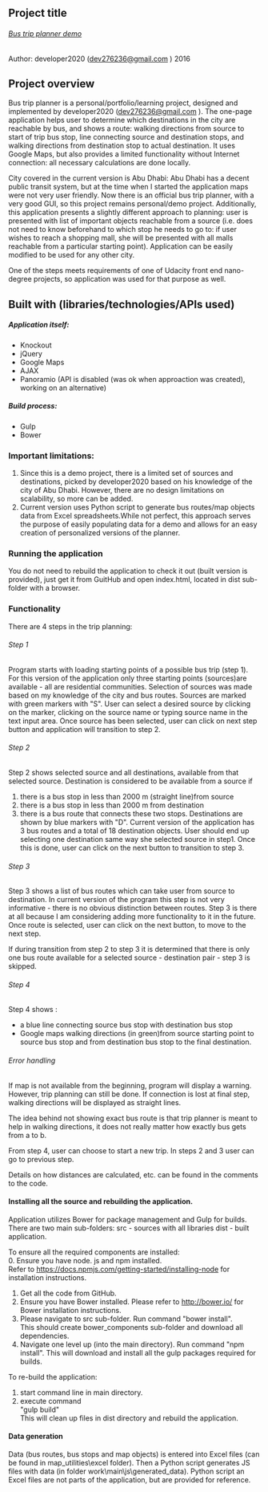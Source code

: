 
## Project title
###### [Bus trip planner demo](http://developer2020github.github.io/bus_trip_planner/dist/ "link to project page")
Author: developer2020 (<dev276236@gmail.com> )
2016

## Project overview
Bus trip planner is a personal/portfolio/learning project,  designed and implemented by  developer2020 (<dev276236@gmail.com> ).  The one-page application helps user to determine which destinations in the city are reachable by bus, and shows a route: walking directions from source to start of trip bus stop, line connecting source and destination stops, and walking directions from destination stop to  actual destination. It uses Google Maps, but also provides a limited functionality without Internet connection: all necessary calculations are done locally.

City covered in the current version is  Abu Dhabi: Abu Dhabi  has a decent public transit system, but at the time when I started the application maps were not very user friendly. Now there is an official bus trip
planner, with a very good GUI, so this project remains personal/demo project. Additionally, this application presents a slightly different approach to planning: user is presented with list of important objects reachable from a source (i.e. does not need to know beforehand to which stop he needs to go to: if user wishes to reach a shopping mall, she will be presented with all malls reachable from a particular starting point).
Application can be easily modified to be used for any other city.

One of the steps meets requirements of one of Udacity front end nano-degree projects, so application was used for that purpose as well.

## Built with (libraries/technologies/APIs used)
##### Application itself:

* Knockout
* jQuery
* Google Maps
* AJAX
* Panoramio (API is disabled (was ok when approaction was created), working on an alternative)

##### Build process:

* Gulp
* Bower


### Important limitations:
1) Since this is a demo project, there is a limited set of sources and destinations, picked by developer2020 based on his knowledge of the city of Abu Dhabi. However, there are no design  limitations on scalability, so more can be added.
2) Current version uses Python script to generate bus routes/map objects data from Excel spreadsheets.While not perfect, this approach serves the purpose of easily  populating data for a demo and allows for an easy creation of personalized versions of the planner.

### Running the application

You do not need to rebuild the application to check it out (built version is provided), just get it from GuitHub and open index.html, located in dist sub-folder with a browser.

### Functionality

There are 4 steps in the trip planning:
###### Step 1
Program starts with loading starting points of a possible bus trip (step 1).
For this version of the application only three starting points (sources)are available - all are residential communities. Selection of sources was made based on my knowledge of the city and bus routes.
Sources are marked with green markers with "S".
User can select a desired source by clicking on the marker, clicking on the source name or typing source name in  the text input area. Once source has been selected, user can click on next step button and  application will transition to step 2.

###### Step 2
Step 2  shows selected source and all destinations, available from that selected source. Destination is considered  to be available from a source if
1) there is a bus stop in less than 2000 m (straight line)from source
2) there is a bus stop in less than 2000 m from destination
3) there is a bus route that connects these two stops.
Destinations are shown by blue markers with "D".
Current version of the application has 3 bus routes and a total of 18 destination objects. User should end up selecting one destination same way she selected source in step1.
Once this is done, user can click on the next button to transition to step 3.

###### Step 3
Step 3 shows a list of bus routes which can take user from source to destination. In current version  of the program this step is not very informative - there is no obvious distinction between routes.  Step 3 is there at all because I am considering  adding more functionality to it in the future.
Once route is selected, user can click on the next button, to move to the next step.

If during transition from step 2 to step 3 it is determined that there is only one bus route available for a selected source - destination pair - step 3 is skipped.

###### Step 4
Step 4 shows :
* a blue line connecting source bus stop with destination bus stop
* Google maps walking directions (in green)from source starting point to source bus stop and from destination bus stop to the final destination.


###### Error handling
If map is not available from the beginning, program will display a warning. However, trip planning can still be done. If connection is lost at final step, walking directions will be displayed as straight lines.

The idea behind not showing exact bus route is that  trip planner is meant to help in walking directions, it does not really matter how exactly bus gets from a to b.

From step 4, user can choose to start a new trip.
In steps 2 and 3 user can go to previous step.

Details on how distances are calculated, etc. can be found in the comments to the code.


#### Installing all the source and rebuilding the application.

Application utilizes Bower for package management and Gulp for builds.
There are two main sub-folders:
src - sources with all libraries
dist - built application.

To ensure all the required components are installed:  
0. Ensure you have node. js and npm installed.  
Refer to https://docs.npmjs.com/getting-started/installing-node for installation instructions.  
1. Get all the code from GitHub.  
2. Ensure you have Bower installed. Please refer  to http://bower.io/ for Bower installation instructions.  
3. Please navigate to src sub-folder. Run command "bower install".  
This should create bower_components sub-folder and download all dependencies.  
4. Navigate one level up (into the main directory). Run command
"npm install". This will download and install all the gulp packages required for builds.  


To re-build the application:  
1) start command line in main directory.  
2) execute command  
"gulp build"  
This will clean up files in dist directory and rebuild the application.  

#### Data generation

Data (bus routes, bus stops and map objects) is entered into Excel files (can be found in map_utilities\excel folder). Then a Python script generates JS files with data (in folder  work\main\js\generated_data). Python script an Excel files are not parts of the application, but are provided for reference.
